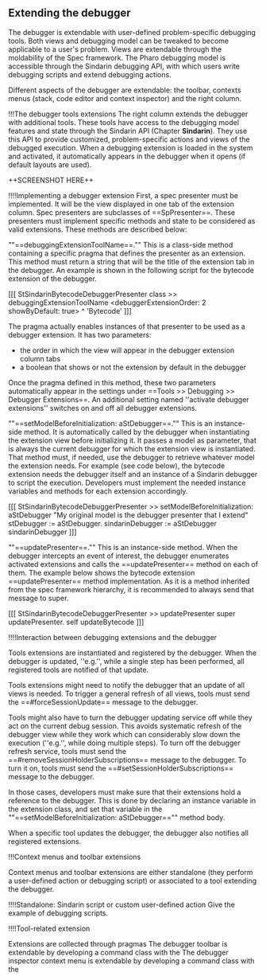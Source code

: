 ## Extending the debugger
The debugger is extendable with user-defined problem-specific debugging tools.
Both views and debugging model can be tweaked to become applicable to a user's problem.
Views are extendable through the moldability of the Spec framework.
The Pharo debugging model is accessible through the Sindarin debugging API, with which users write debugging scripts and extend debugging actions.

Different aspects of the debugger are extendable: the toolbar, contexts menus (stack, code editor and context inspector) and the right column.

!!!The debugger tools extensions
The right column extends the debugger with additional tools.
These tools have access to the debugging model features and state through the Sindarin API (Chapter **Sindarin**).
They use this API to provide customized, problem-specific actions and views of the debugged execution.
When a debugging extension is loaded in the system and activated, it automatically appears in the debugger when it opens (if default layouts are used).

++SCREENSHOT HERE++

!!!!Implementing a debugger extension
First, a spec presenter must be implemented.
It will be the view displayed in one tab of the extension column.
Spec presenters are subclasses of ==SpPresenter==.
These presenters must implement specific methods and state to be considered as valid extensions.
These methods are described below:


""==debuggingExtensionToolName==.""
This is a class-side method containing a specific pragma that defines the presenter as an extension.
This method must return a string that will be the title of the extension tab in the debugger.
An example is shown in the following script for the bytecode extension of the debugger.

[[[
StSindarinBytecodeDebuggerPresenter class >> debuggingExtensionToolName
	<debuggerExtensionOrder: 2 showByDefault: true>
	^ 'Bytecode'
]]]

The pragma actually enables instances of that presenter to be used as a debugger extension.
It has two parameters:
- the order in which the view will appear in the debugger extension column tabs
- a boolean that shows or not the extension by default in the debugger

Once the pragma defined in this method, these two parameters automatically appear in the settings under ==Tools >> Debugging >> Debugger Extensions==.
An additional setting named ''activate debugger extensions'' switches on and off all debugger extensions.


""==setModelBeforeInitialization: aStDebugger==.""
This is an instance-side method.
It is automatically called by the debugger when instantiating the extension view before initializing it.
It passes a model as parameter, that is always the current debugger for which the extension view is instantiated.
That method must, if needed, use the debugger to retrieve whatever model the extension needs.
For example (see code below), the bytecode extension needs the debugger itself and an instance of a Sindarin debugger to script the execution.
Developers must implement the needed instance variables and methods for each extension accordingly.

[[[
StSindarinBytecodeDebuggerPresenter >> setModelBeforeInitialization: aStDebugger
	"My original model is the debugger presenter that I extend"
	stDebugger := aStDebugger.
	sindarinDebugger := aStDebugger sindarinDebugger
]]]


""==updatePresenter==.""
This is an instance-side method.
When the debugger intercepts an event of interest, the debugger enumerates activated extensions and calls the ==updatePresenter== method on each of them.
The example below shows the bytecode extension ==updatePresenter== method implementation.
As it is a method inherited from the spec framework hierarchy, it is recommended to always send that message to super.

[[[
StSindarinBytecodeDebuggerPresenter >> updatePresenter
	super updatePresenter.
	self updateBytecode
]]]

!!!!Interaction between debugging extensions and the debugger

Tools extensions are instantiated and registered by the debugger.
When the debugger is updated, ''e.g.'', while a single step has been performed, all registered tools are notified of that update.

Tools extensions might need to notify the debugger that an update of all views is needed.
To trigger a general refresh of all views, tools must send the ==#forceSessionUpdate== message to the debugger.

Tools might also have to turn the debugger updating service off while they act on the current debug session.
This avoids systematic refresh of the debugger view while they work which can considerably slow down the execution (''e.g.'', while doing multiple steps).
To turn off the debugger refresh service, tools must send the ==#removeSessionHolderSubscriptions== message to the debugger.
To turn it on, tools must send the ==#setSessionHolderSubscriptions== message to the debugger.

In those cases, developers must make sure that their extensions hold a reference to the debugger.
This is done by declaring an instance variable in the extension class, and set that variable in the ""==setModelBeforeInitialization: aStDebugger=="" method body.

When a specific tool updates the debugger, the debugger also notifies all registered extensions.


!!!Context menus and toolbar extensions

Context menus and toolbar extensions are either standalone (they perform a user-defined action or debugging script) or associated to a tool extending the debugger.

!!!!Standalone: Sindarin script or custom user-defined action
Give the example of debugging scripts.

!!!!Tool-related extension

Extensions are collected through pragmas
The debugger toolbar is extendable by developing a command class with the <debuggerToolbarExtension>
The debugger inspector context menu is extendable by developing a command class with the <debuggerToolbarExtension>
